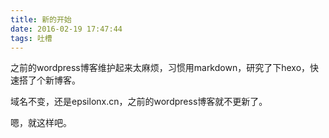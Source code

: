 ```yaml
---
title: 新的开始
date: 2016-02-19 17:47:44
tags: 吐槽
---
```


之前的wordpress博客维护起来太麻烦，习惯用markdown，研究了下hexo，快速搭了个新博客。

域名不变，还是epsilonx.cn，之前的wordpress博客就不更新了。

嗯，就这样吧。
